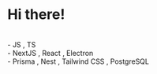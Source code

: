 <h1>Hi there!</h1>
  <br> - JS , TS
  <br> - NextJS , React , Electron
  <br> - Prisma , Nest , Tailwind CSS , PostgreSQL
